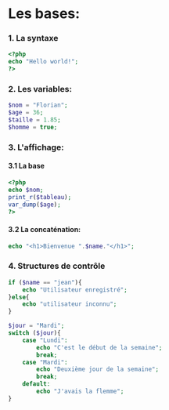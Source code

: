 # Les bases:

### 1. La syntaxe

```php
<?php
echo "Hello world!";
?>
```

### 2. Les variables:
```php
$nom = "Florian";
$age = 36;
$taille = 1.85;
$homme = true;
```

### 3. L'affichage:

#### 3.1 La base
```php
<?php
echo $nom;
print_r($tableau);
var_dump($age);
?>
```
#### 3.2 La concaténation:
```php
echo "<h1>Bienvenue ".$name."</h1>";
```


### 4. Structures de contrôle
```php
if ($name == "jean"){
	echo "Utilisateur enregistré";
}else{
	echo "utilisateur inconnu";
}

$jour = "Mardi";
switch ($jour){
	case "Lundi":
		echo "C'est le début de la semaine";
		break;
	case "Mardi":
		echo "Deuxième jour de la semaine";
		break;
	default:
		echo "J'avais la flemme";
}



```